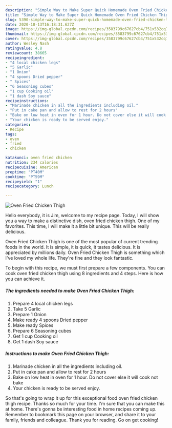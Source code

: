 ```yaml
---
description: "Simple Way to Make Super Quick Homemade Oven Fried Chicken Thigh"
title: "Simple Way to Make Super Quick Homemade Oven Fried Chicken Thigh"
slug: 5390-simple-way-to-make-super-quick-homemade-oven-fried-chicken-thigh
date: 2020-10-13T16:18:31.627Z
image: https://img-global.cpcdn.com/recipes/3583799c67627cb4/751x532cq70/oven-fried-chicken-thigh-recipe-main-photo.jpg
thumbnail: https://img-global.cpcdn.com/recipes/3583799c67627cb4/751x532cq70/oven-fried-chicken-thigh-recipe-main-photo.jpg
cover: https://img-global.cpcdn.com/recipes/3583799c67627cb4/751x532cq70/oven-fried-chicken-thigh-recipe-main-photo.jpg
author: Wesley Nash
ratingvalue: 4.8
reviewcount: 38665
recipeingredient:
- "4 local chicken legs"
- "5 Garlic"
- "1 Onion"
- "4 spoons Dried pepper"
- " Spices"
- "6 Seasoning cubes"
- "1 cup Cooking oil"
- "1 dash Soy sauce"
recipeinstructions:
- "Marinade chicken in all the ingredients including oil."
- "Put in cake pan and allow to rest for 2 hours"
- "Bake on low heat in oven for 1 hour. Do not cover else it will cook not bake"
- "Your chicken is ready to be served enjoy."
categories:
- Recipe
tags:
- oven
- fried
- chicken

katakunci: oven fried chicken 
nutrition: 234 calories
recipecuisine: American
preptime: "PT40M"
cooktime: "PT59M"
recipeyield: "1"
recipecategory: Lunch

---
```



![Oven Fried Chicken Thigh](https://img-global.cpcdn.com/recipes/3583799c67627cb4/751x532cq70/oven-fried-chicken-thigh-recipe-main-photo.jpg)

Hello everybody, it is Jim, welcome to my recipe page. Today, I will show you a way to make a distinctive dish, oven fried chicken thigh. One of my favorites. This time, I will make it a little bit unique. This will be really delicious.

Oven Fried Chicken Thigh is one of the most popular of current trending foods in the world. It is simple, it is quick, it tastes delicious. It is appreciated by millions daily. Oven Fried Chicken Thigh is something which I've loved my whole life. They're fine and they look fantastic.




To begin with this recipe, we must first prepare a few components. You can cook oven fried chicken thigh using 8 ingredients and 4 steps. Here is how you can achieve it.

<!--inarticleads1-->

##### The ingredients needed to make Oven Fried Chicken Thigh:

1. Prepare 4 local chicken legs
1. Take 5 Garlic
1. Prepare 1 Onion
1. Make ready 4 spoons Dried pepper
1. Make ready  Spices
1. Prepare 6 Seasoning cubes
1. Get 1 cup Cooking oil
1. Get 1 dash Soy sauce




<!--inarticleads2-->

##### Instructions to make Oven Fried Chicken Thigh:

1. Marinade chicken in all the ingredients including oil.
1. Put in cake pan and allow to rest for 2 hours
1. Bake on low heat in oven for 1 hour. Do not cover else it will cook not bake
1. Your chicken is ready to be served enjoy.




So that's going to wrap it up for this exceptional food oven fried chicken thigh recipe. Thanks so much for your time. I'm sure that you can make this at home. There's gonna be interesting food in home recipes coming up. Remember to bookmark this page on your browser, and share it to your family, friends and colleague. Thank you for reading. Go on get cooking!
